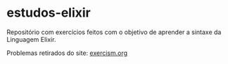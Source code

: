 # estudos-elixir
Repositório com exercícios feitos com o objetivo de aprender a sintaxe da Linguagem Elixir.

Problemas retirados do site: [exercism.org](https://exercism.org)
